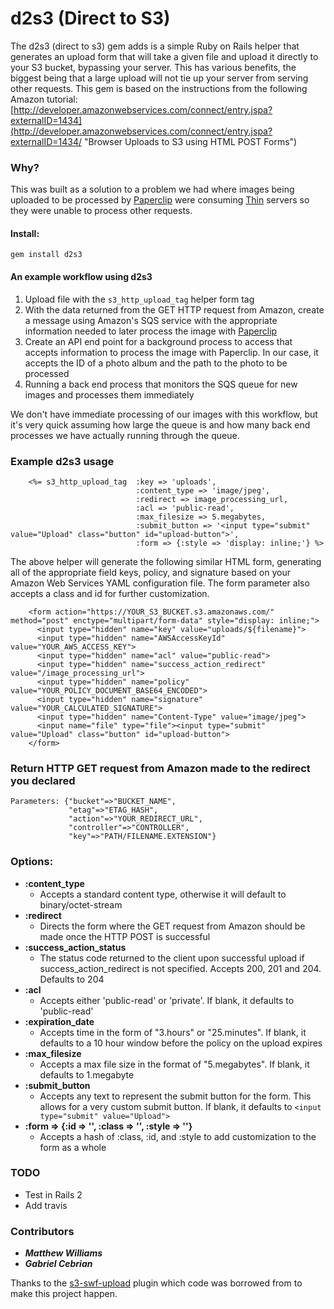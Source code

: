 # **d2s3 (Direct to S3)**
The d2s3 (direct to s3) gem adds is a simple Ruby on Rails helper that generates an upload form that will take a given file and upload it directly to your S3 bucket, bypassing your server.  This has various benefits, the biggest being that a large upload will not tie up your server from serving other requests.  This gem is based on the instructions from the following Amazon tutorial: [http://developer.amazonwebservices.com/connect/entry.jspa?externalID=1434](http://developer.amazonwebservices.com/connect/entry.jspa?externalID=1434/ "Browser Uploads to S3 using HTML POST Forms")

### Why?
This was built as a solution to a problem we had where images being uploaded to be processed by [Paperclip](http://thoughtbot.com/projects/paperclip "Thoughtbot - Paperclip") were consuming [Thin](http://code.macournoyer.com/thin/ "Thin - Another Web Server") servers so they were unable to process other requests.

#### Install:

	gem install d2s3

#### An example workflow using d2s3
 1. Upload file with the `s3_http_upload_tag` helper form tag
 2. With the data returned from the GET HTTP request from Amazon, create a message using Amazon's SQS service with the appropriate information needed to later process the image with [Paperclip](http://thoughtbot.com/projects/paperclip "Thoughtbot - Paperclip")
 3. Create an API end point for a background process to access that accepts information to process the image with Paperclip.  In our case, it accepts the ID of a photo album and the path to the photo to be processed
 4. Running a back end process that monitors the SQS queue for new images and processes them immediately

We don't have immediate processing of our images with this workflow, but it's very quick assuming how large the queue is and how many back end processes we have actually running through the queue.

### Example d2s3 usage
		<%= s3_http_upload_tag 	:key => 'uploads',
								:content_type => 'image/jpeg',
								:redirect => image_processing_url,
								:acl => 'public-read',
								:max_filesize => 5.megabytes,
								:submit_button => '<input type="submit" value="Upload" class="button" id="upload-button">',
								:form => {:style => 'display: inline;'} %>

The above helper will generate the following similar HTML form, generating all of the appropriate field keys, policy, and signature based on your Amazon Web Services YAML configuration file. The form parameter also accepts a class and id for further customization.

		<form action="https://YOUR_S3_BUCKET.s3.amazonaws.com/" method="post" enctype="multipart/form-data" style="display: inline;">
		  <input type="hidden" name="key" value="uploads/${filename}">
		  <input type="hidden" name="AWSAccessKeyId" value="YOUR_AWS_ACCESS_KEY">
		  <input type="hidden" name="acl" value="public-read">
		  <input type="hidden" name="success_action_redirect" value="/image_processing_url">
		  <input type="hidden" name="policy" value="YOUR_POLICY_DOCUMENT_BASE64_ENCODED">
		  <input type="hidden" name="signature" value="YOUR_CALCULATED_SIGNATURE">
		  <input type="hidden" name="Content-Type" value="image/jpeg">
		  <input name="file" type="file"><input type="submit" value="Upload" class="button" id="upload-button">
		</form>

### Return HTTP GET request from Amazon made to the redirect you declared
    Parameters: {"bucket"=>"BUCKET_NAME",
                 "etag"=>"ETAG_HASH",
                 "action"=>"YOUR_REDIRECT_URL",
                 "controller"=>"CONTROLLER",
                 "key"=>"PATH/FILENAME.EXTENSION"}

### Options:
* **:content_type**
  * Accepts a standard content type, otherwise it will default to binary/octet-stream
* **:redirect**
  * Directs the form where the GET request from Amazon should be made once the HTTP POST is successful
* **:success\_action\_status**
  * The status code returned to the client upon successful upload if success_action_redirect is not specified. Accepts 200, 201 and 204. Defaults to 204
* **:acl**
  * Accepts either 'public-read' or 'private'.  If blank, it defaults to 'public-read'
* **:expiration_date**
  * Accepts time in the form of "3.hours" or "25.minutes".  If blank, it defaults to a 10 hour window before the policy on the upload expires
* **:max_filesize**
  * Accepts a max file size in the format of "5.megabytes".  If blank, it defaults to 1.megabyte
* **:submit_button**
  * Accepts any text to represent the submit button for the form.  This allows for a very custom submit button.  If blank, it defaults to `<input type="submit" value="Upload">`
* **:form => {:id => '', :class => '', :style => ''}**
  * Accepts a hash of :class, :id, and :style to add customization to the form as a whole


### **TODO**
* Test in Rails 2
* Add travis

### **Contributors**
* _**Matthew Williams**_
* _**Gabriel Cebrian**_

Thanks to the [s3-swf-upload](http://github.com/elcgit/s3-swf-upload-plugin/tree/master "s3-swf-upload GitHub Project Page") plugin which code was borrowed from to make this project happen.

